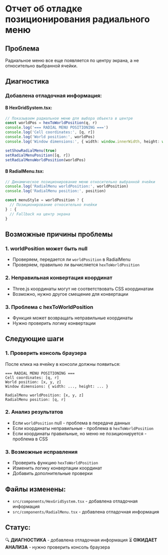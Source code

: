 # Отчет об отладке позиционирования радиального меню

## Проблема
Радиальное меню все еще появляется по центру экрана, а не относительно выбранной ячейки.

## Диагностика

### **Добавлена отладочная информация:**

#### В HexGridSystem.tsx:
```typescript
// Показываем радиальное меню для выбора объекта в центре
const worldPos = hexToWorldPosition(q, r)
console.log('=== RADIAL MENU POSITIONING ===')
console.log('Cell coordinates:', [q, r])
console.log('World position:', worldPos)
console.log('Window dimensions:', { width: window.innerWidth, height: window.innerHeight })

setShowRadialMenu(true)
setRadialMenuPosition([q, r])
setRadialMenuWorldPosition(worldPos)
```

#### В RadialMenu.tsx:
```typescript
// Динамическое позиционирование меню относительно выбранной ячейки
console.log('RadialMenu worldPosition:', worldPosition)
console.log('RadialMenu position:', position)

const menuStyle = worldPosition ? {
  // Позиционирование относительно ячейки
} : {
  // Fallback на центр экрана
}
```

## Возможные причины проблемы

### 1. **worldPosition может быть null**
- Проверяем, передается ли `worldPosition` в RadialMenu
- Проверяем, правильно ли вычисляется `hexToWorldPosition`

### 2. **Неправильная конвертация координат**
- Three.js координаты могут не соответствовать CSS координатам
- Возможно, нужно другое смещение для конвертации

### 3. **Проблема с hexToWorldPosition**
- Функция может возвращать неправильные координаты
- Нужно проверить логику конвертации

## Следующие шаги

### **1. Проверить консоль браузера**
После клика на ячейку в консоли должны появиться:
```
=== RADIAL MENU POSITIONING ===
Cell coordinates: [q, r]
World position: [x, y, z]
Window dimensions: { width: ..., height: ... }

RadialMenu worldPosition: [x, y, z]
RadialMenu position: [q, r]
```

### **2. Анализ результатов**
- Если `worldPosition` null - проблема в передаче данных
- Если координаты неправильные - проблема в `hexToWorldPosition`
- Если координаты правильные, но меню не позиционируется - проблема в CSS

### **3. Возможные исправления**
- Проверить функцию `hexToWorldPosition`
- Изменить логику конвертации координат
- Добавить дополнительные проверки

## Файлы изменены:
- `src/components/HexGridSystem.tsx` - добавлена отладочная информация
- `src/components/RadialMenu.tsx` - добавлена отладочная информация

## Статус:
🔍 **ДИАГНОСТИКА** - добавлена отладочная информация
⏳ **ОЖИДАЕТ АНАЛИЗА** - нужно проверить консоль браузера 